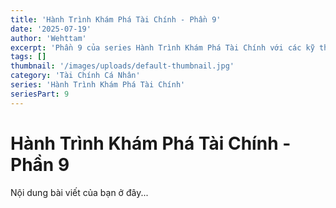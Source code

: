 ```yaml
---
title: 'Hành Trình Khám Phá Tài Chính - Phần 9'
date: '2025-07-19'
author: 'Wehttam'
excerpt: 'Phần 9 của series Hành Trình Khám Phá Tài Chính với các kỹ thuật và ví dụ thực tế.'
tags: []
thumbnail: '/images/uploads/default-thumbnail.jpg'
category: 'Tài Chính Cá Nhân'
series: 'Hành Trình Khám Phá Tài Chính'
seriesPart: 9
---
```


# Hành Trình Khám Phá Tài Chính - Phần 9

Nội dung bài viết của bạn ở đây...
